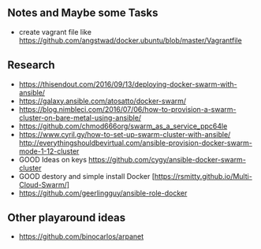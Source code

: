 ## Notes and Maybe some Tasks

- create vagrant file like https://github.com/angstwad/docker.ubuntu/blob/master/Vagrantfile


## Research
- https://thisendout.com/2016/09/13/deploying-docker-swarm-with-ansible/
- https://galaxy.ansible.com/atosatto/docker-swarm/
- https://blog.nimbleci.com/2016/07/06/how-to-provision-a-swarm-cluster-on-bare-metal-using-ansible/
- https://github.com/chmod666org/swarm_as_a_service_ppc64le
- https://www.cyril.gy/how-to-set-up-swarm-cluster-with-ansible/
http://everythingshouldbevirtual.com/ansible-provision-docker-swarm-mode-1-12-cluster
- GOOD Ideas on keys https://github.com/cygy/ansible-docker-swarm-cluster
- GOOD destory and simple install Docker [https://rsmitty.github.io/Multi-Cloud-Swarm/]
- https://github.com/geerlingguy/ansible-role-docker

## Other playaround ideas
- https://github.com/binocarlos/arpanet





